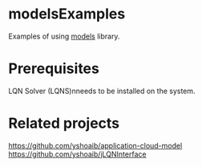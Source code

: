 modelsExamples
=============
Examples of using [models](https://github.com/yshoaib/application-cloud-model) library.

Prerequisites
==============
LQN Solver (LQNS)nneeds to be installed on the system.

Related projects
===========
https://github.com/yshoaib/application-cloud-model
https://github.com/yshoaib/jLQNInterface
